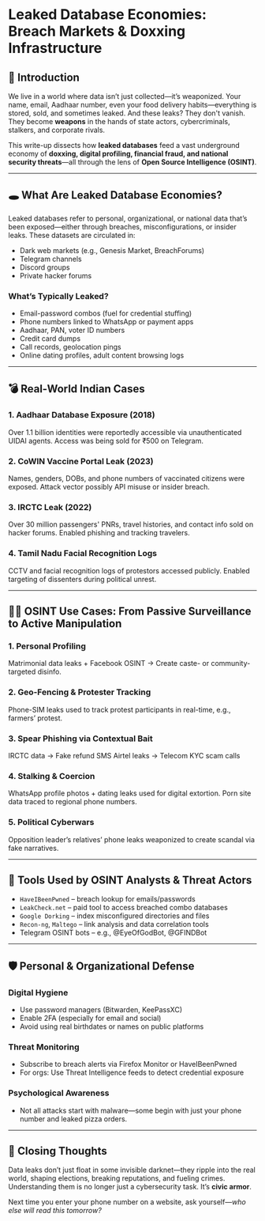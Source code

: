 # Leaked Database Economies: Breach Markets & Doxxing Infrastructure

## 🧨 Introduction

We live in a world where data isn’t just collected—it’s weaponized. Your name, email, Aadhaar number, even your food delivery habits—everything is stored, sold, and sometimes leaked. And these leaks? They don't vanish. They become **weapons** in the hands of state actors, cybercriminals, stalkers, and corporate rivals.

This write-up dissects how **leaked databases** feed a vast underground economy of **doxxing, digital profiling, financial fraud, and national security threats**—all through the lens of **Open Source Intelligence (OSINT)**.

---

## 🕳️ What Are Leaked Database Economies?

Leaked databases refer to personal, organizational, or national data that’s been exposed—either through breaches, misconfigurations, or insider leaks. These datasets are circulated in:

* Dark web markets (e.g., Genesis Market, BreachForums)
* Telegram channels
* Discord groups
* Private hacker forums

### What’s Typically Leaked?

* Email-password combos (fuel for credential stuffing)
* Phone numbers linked to WhatsApp or payment apps
* Aadhaar, PAN, voter ID numbers
* Credit card dumps
* Call records, geolocation pings
* Online dating profiles, adult content browsing logs

---

## 💣 Real-World Indian Cases

### 1. Aadhaar Database Exposure (2018)

Over 1.1 billion identities were reportedly accessible via unauthenticated UIDAI agents. Access was being sold for ₹500 on Telegram.

### 2. CoWIN Vaccine Portal Leak (2023)

Names, genders, DOBs, and phone numbers of vaccinated citizens were exposed. Attack vector possibly API misuse or insider breach.

### 3. IRCTC Leak (2022)

Over 30 million passengers' PNRs, travel histories, and contact info sold on hacker forums. Enabled phishing and tracking travelers.

### 4. Tamil Nadu Facial Recognition Logs

CCTV and facial recognition logs of protestors accessed publicly. Enabled targeting of dissenters during political unrest.

---

## 🕵️‍♂️ OSINT Use Cases: From Passive Surveillance to Active Manipulation

### 1. Personal Profiling

Matrimonial data leaks + Facebook OSINT → Create caste- or community-targeted disinfo.

### 2. Geo-Fencing & Protester Tracking

Phone-SIM leaks used to track protest participants in real-time, e.g., farmers’ protest.

### 3. Spear Phishing via Contextual Bait

IRCTC data → Fake refund SMS
Airtel leaks → Telecom KYC scam calls

### 4. Stalking & Coercion

WhatsApp profile photos + dating leaks used for digital extortion. Porn site data traced to regional phone numbers.

### 5. Political Cyberwars

Opposition leader’s relatives’ phone leaks weaponized to create scandal via fake narratives.

---

## 🔧 Tools Used by OSINT Analysts & Threat Actors

* `HaveIBeenPwned` – breach lookup for emails/passwords
* `LeakCheck.net` – paid tool to access breached combo databases
* `Google Dorking` – index misconfigured directories and files
* `Recon-ng`, `Maltego` – link analysis and data correlation tools
* Telegram OSINT bots – e.g., @EyeOfGodBot, @GFINDBot

---

## 🛡️ Personal & Organizational Defense

### Digital Hygiene

* Use password managers (Bitwarden, KeePassXC)
* Enable 2FA (especially for email and social)
* Avoid using real birthdates or names on public platforms

### Threat Monitoring

* Subscribe to breach alerts via Firefox Monitor or HaveIBeenPwned
* For orgs: Use Threat Intelligence feeds to detect credential exposure

### Psychological Awareness

* Not all attacks start with malware—some begin with just your phone number and leaked pizza orders.

---

## 📌 Closing Thoughts

Data leaks don’t just float in some invisible darknet—they ripple into the real world, shaping elections, breaking reputations, and fueling crimes. Understanding them is no longer just a cybersecurity task. It’s **civic armor**.

Next time you enter your phone number on a website, ask yourself—*who else will read this tomorrow?*
